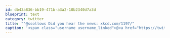 ```yaml
---
id: db43a836-bb19-471b-a3a2-10b2340d7a3d
blueprint: text
category: twitter
title: "'@ssollows Did you hear the news: xkcd.com/1197/"
caption: '<span class="username username_linked">@<a href="https://twitter.com/ssollows" title="Scott Sollows">ssollows</a></span> Did you hear the news: <a href="http://xkcd.com/1197/" title="http://xkcd.com/1197/" class="link link_untco">xkcd.com/1197/</a>'
---
```

